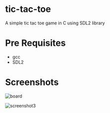 # tic-tac-toe
A simple tic tac toe game in C using SDL2 library

# Pre Requisites
* gcc
* SDL2
# Screenshots
![board](https://user-images.githubusercontent.com/13931506/27763774-d9f519f0-5ea7-11e7-9b71-2d47a78f517e.png)

![screenshot3](https://user-images.githubusercontent.com/13931506/27763865-ba21b99c-5ea9-11e7-830e-26aea5e55045.png)



